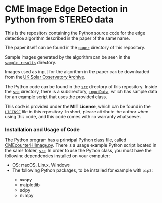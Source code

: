 # CME Image Edge Detection in Python from STEREO data

This is the repository containing the Python source code for the edge detection algorithm described in the paper of the same name.

The paper itself can be found in the <a href="https://github.com/MDNich/CME-Image-Edge-Detection-in-Python-from-STEREO-data/paper"><code>paper</code></a> directory of this repository.

Sample images generated by the algorithm can be seen in the <a href="https://github.com/MDNich/CME-Image-Edge-Detection-in-Python-from-STEREO-data/sample_results"><code>sample_results</code></a> directory.

Images used as input for the algorithm in the paper can be downloaded from the <a href="https://www.ukssdc.ac.uk/solar/stereo/data.html">UK Solar Observatory Archive</a>.

The Python code can be found in the <a href="https://github.com/MDNich/CME-Image-Edge-Detection-in-Python-from-STEREO-data/src"><code>src</code></a> directory of this repository.
Inside the <a href="https://github.com/MDNich/CME-Image-Edge-Detection-in-Python-from-STEREO-data/src"><code>src</code></a> directory, there is a subdirectory, <a href="https://github.com/MDNich/CME-Image-Edge-Detection-in-Python-from-STEREO-data/src/inputData"><code>inputData</code></a>, which has sample data for an example script that uses the provided class.

This code is provided under the **MIT License**, which can be found in the <a href="https://github.com/MDNich/CME-Image-Edge-Detection-in-Python-from-STEREO-data/blob/main/LICENSE"><code>LICENSE</code></a> file in this repository. In short, please attribute the author when using this code, and this code comes with no warranty whatsoever.

### Installation and Usage of Code

The Python program has a principal Python class file, called <a href="https://github.com/MDNich/CME-Image-Edge-Detection-in-Python-from-STEREO-data/src/CMEcounterHIImage.py">CMEcounterHIImage.py</a>. 
There is a usage example Python script located in the same folder, <a href="https://github.com/MDNich/CME-Image-Edge-Detection-in-Python-from-STEREO-data/src"><code>src</code></a>.
In order to use the Python class, you must have the following dependencies installed on your computer:
<ul>
  <li>OS: macOS, Linux, Windows</li>
 <li>The following Python packages, to be installed for example with <code>pip3</code>:</li>
   <ul>
    <li>sunpy</li>
    <li>matplotlib</li>
    <li>scipy</li>
    <li>numpy</li>
   </ul>
</ul>



